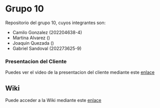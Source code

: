 # Grupo 10

Repositorio del grupo 10, cuyos integrantes son:

* Camilo Gonzalez (202204638-4)
* Martina Alvarez ()
* Joaquin Quezada ()
* Gabriel Sandoval (202273625-9)

### Presentacion del Cliente

Puedes ver el video de la presentacion del cliente mediante este [enlace]()

## Wiki

Puede acceder a la Wiki mediante este [enlace](https://github.com/Shoripann/GRUPO10-2025-PROYINF/wiki#grupo-10)
